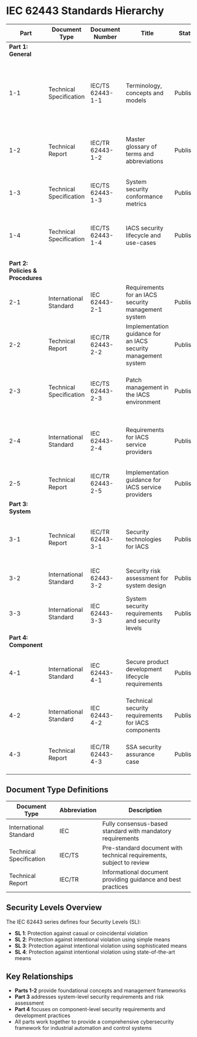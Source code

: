# IEC 62443 Standards Hierarchy

| Part | Document Type | Document Number | Title | Status | Description |
|------|---------------|-----------------|-------|---------|-------------|
| **Part 1: General** | | | | | |
| 1-1 | Technical Specification | IEC/TS 62443-1-1 | Terminology, concepts and models | Published | Defines fundamental terminology and concepts for industrial automation and control systems security |
| 1-2 | Technical Report | IEC/TR 62443-1-2 | Master glossary of terms and abbreviations | Published | Comprehensive glossary of security terms used throughout the series |
| 1-3 | Technical Specification | IEC/TS 62443-1-3 | System security conformance metrics | Published | Defines metrics for measuring conformance to security requirements |
| 1-4 | Technical Specification | IEC/TS 62443-1-4 | IACS security lifecycle and use-cases | Published | Describes security lifecycle processes and common use cases |
| **Part 2: Policies & Procedures** | | | | | |
| 2-1 | International Standard | IEC 62443-2-1 | Requirements for an IACS security management system | Published | Establishes requirements for security management systems |
| 2-2 | Technical Report | IEC/TR 62443-2-2 | Implementation guidance for an IACS security management system | Published | Provides implementation guidance for security management systems |
| 2-3 | Technical Specification | IEC/TS 62443-2-3 | Patch management in the IACS environment | Published | Guidelines for managing patches and updates in industrial systems |
| 2-4 | International Standard | IEC 62443-2-4 | Requirements for IACS service providers | Published | Security requirements for service providers working with industrial systems |
| 2-5 | Technical Report | IEC/TR 62443-2-5 | Implementation guidance for IACS service providers | Published | Implementation guidance for service providers |
| **Part 3: System** | | | | | |
| 3-1 | Technical Report | IEC/TR 62443-3-1 | Security technologies for IACS | Published | Overview of security technologies applicable to industrial systems |
| 3-2 | International Standard | IEC 62443-3-2 | Security risk assessment for system design | Published | Methodology for conducting security risk assessments |
| 3-3 | International Standard | IEC 62443-3-3 | System security requirements and security levels | Published | Defines security levels and system security requirements |
| **Part 4: Component** | | | | | |
| 4-1 | International Standard | IEC 62443-4-1 | Secure product development lifecycle requirements | Published | Requirements for secure development of industrial automation products |
| 4-2 | International Standard | IEC 62443-4-2 | Technical security requirements for IACS components | Published | Technical security requirements for individual components |
| 4-3 | Technical Report | IEC/TR 62443-4-3 | SSA security assurance case | Published | Guidance on security assurance cases for components |

## Document Type Definitions

| Document Type | Abbreviation | Description |
|---------------|--------------|-------------|
| International Standard | IEC | Fully consensus-based standard with mandatory requirements |
| Technical Specification | IEC/TS | Pre-standard document with technical requirements, subject to review |
| Technical Report | IEC/TR | Informational document providing guidance and best practices |

## Security Levels Overview

The IEC 62443 series defines four Security Levels (SL):
- **SL 1**: Protection against casual or coincidental violation
- **SL 2**: Protection against intentional violation using simple means
- **SL 3**: Protection against intentional violation using sophisticated means
- **SL 4**: Protection against intentional violation using state-of-the-art means

## Key Relationships

- **Parts 1-2** provide foundational concepts and management frameworks
- **Part 3** addresses system-level security requirements and risk assessment
- **Part 4** focuses on component-level security requirements and development practices
- All parts work together to provide a comprehensive cybersecurity framework for industrial automation and control systems